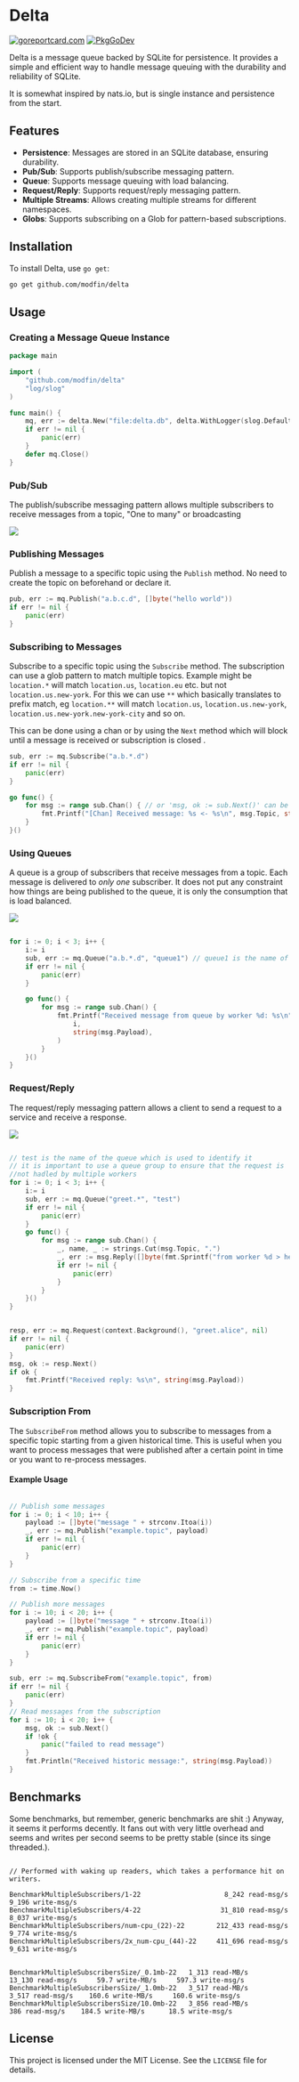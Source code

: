 # Delta

[![goreportcard.com](https://goreportcard.com/badge/github.com/modfin/delta)](https://goreportcard.com/report/github.com/modfin/delta)
[![PkgGoDev](https://pkg.go.dev/badge/github.com/modfin/delta)](https://pkg.go.dev/github.com/modfin/delta)

Delta is a message queue backed by SQLite for persistence. It provides a simple and efficient way to handle message queuing with the durability and reliability of SQLite.

It is somewhat inspired by nats.io, but is single instance and persistence from the start.

## Features

- **Persistence**: Messages are stored in an SQLite database, ensuring durability.
- **Pub/Sub**: Supports publish/subscribe messaging pattern.
- **Queue**: Supports message queuing with load balancing.
- **Request/Reply**: Supports request/reply messaging pattern.
- **Multiple Streams**: Allows creating multiple streams for different namespaces.
- **Globs**: Supports subscribing on a Glob for pattern-based subscriptions.

## Installation

To install Delta, use `go get`:

```sh
go get github.com/modfin/delta
```

## Usage

### Creating a Message Queue Instance

```go
package main

import (
	"github.com/modfin/delta"
	"log/slog"
)

func main() {
	mq, err := delta.New("file:delta.db", delta.WithLogger(slog.Default()))
	if err != nil {
		panic(err)
	}
	defer mq.Close()
}
```


### Pub/Sub

The publish/subscribe messaging pattern allows multiple subscribers to receive messages from a topic, "One to many" or broadcasting

[![](https://mermaid.ink/img/pako:eNptjrEKgzAQhl8l3FRBB9vNoVC0nTqU2jFLjKcGEiMxoZTouzdSCxV6t9x9_8dxHriuETJopH7yjhlLrnfak1An72-ukmLs0MzzykiSHMmkxjadSL7bPfQgeBR9wvw3LLwvXTVyIyo0JP0e2DjnjbP_61w2zmFxliYEYlBoFBN1-N4vhILtUCGFLIw1NsxJS4H2c1CZs7p89RwyaxzGYLRrO8gaJsewuaFmFgvBWsPUSuc3JgZclg?type=png)](https://mermaid.live/edit#pako:eNptjrEKgzAQhl8l3FRBB9vNoVC0nTqU2jFLjKcGEiMxoZTouzdSCxV6t9x9_8dxHriuETJopH7yjhlLrnfak1An72-ukmLs0MzzykiSHMmkxjadSL7bPfQgeBR9wvw3LLwvXTVyIyo0JP0e2DjnjbP_61w2zmFxliYEYlBoFBN1-N4vhILtUCGFLIw1NsxJS4H2c1CZs7p89RwyaxzGYLRrO8gaJsewuaFmFgvBWsPUSuc3JgZclg)



### Publishing Messages

Publish a message to a specific topic using the `Publish` method. No need to create the topic on beforehand or declare it.

```go
pub, err := mq.Publish("a.b.c.d", []byte("hello world"))
if err != nil {
    panic(err)
}
```

### Subscribing to Messages

Subscribe to a specific topic using the `Subscribe` method. The subscription can use a glob pattern to match multiple topics.
Example might be `location.*` will match `location.us`, `location.eu` etc. but not `location.us.new-york`. For this we 
can use `**` which basically translates to prefix match, eg `location.**` will match `location.us`, `location.us.new-york`, `location.us.new-york.new-york-city` and so on.


This can be done using a chan or by using the `Next` method which will block until a message is received or subscription is closed .

```go
sub, err := mq.Subscribe("a.b.*.d")
if err != nil {
    panic(err)
}

go func() {
    for msg := range sub.Chan() { // or 'msg, ok := sub.Next()' can be used
        fmt.Printf("[Chan] Received message: %s <- %s\n", msg.Topic, string(msg.Payload))
    }
}()


```


### Using Queues

A queue is a group of subscribers that receive messages from a topic. Each message is delivered to _only one_ subscriber.
It does not put any constraint how things are being published to the queue, it is only the consumption that is load balanced.

[![](https://mermaid.ink/img/pako:eNplzz0LgzAQBuC_ctxkwQ7azaFQtJ06lLZjlhhPDRhTYkIp0f_eSL-Q5uC4e3k4iEehK8IM607fRcuNheOZ9RDezvuTKzs5tGSm6Z3Ber2FUQ1NEoeWzm0zQh5FV32TYrV6sfzL0hEK7y-uHISRJRlIPqd-JhzYL0z6b5IRDguzmc1cABijIqO4rMI__JwwtC0pYpiFsaKau84yZP0UKHdWXx69wMwaRzEa7ZoWs5p3Q9jcreKWCskbw9U7nZ7ap1_k?type=png)](https://mermaid.live/edit#pako:eNplzz0LgzAQBuC_ctxkwQ7azaFQtJ06lLZjlhhPDRhTYkIp0f_eSL-Q5uC4e3k4iEehK8IM607fRcuNheOZ9RDezvuTKzs5tGSm6Z3Ber2FUQ1NEoeWzm0zQh5FV32TYrV6sfzL0hEK7y-uHISRJRlIPqd-JhzYL0z6b5IRDguzmc1cABijIqO4rMI__JwwtC0pYpiFsaKau84yZP0UKHdWXx69wMwaRzEa7ZoWs5p3Q9jcreKWCskbw9U7nZ7ap1_k)

```go

for i := 0; i < 3; i++ {
	i:= i
    sub, err := mq.Queue("a.b.*.d", "queue1") // queue1 is the name of the queue which is used to identify it
    if err != nil {
        panic(err)
    }

    go func() {
        for msg := range sub.Chan() {
            fmt.Printf("Received message from queue by worker %d: %s\n", 
				i, 
				string(msg.Payload),
			)
        }
    }()
}

```

### Request/Reply

The request/reply messaging pattern allows a client to send a request to a service and receive a response.

[![](https://mermaid.ink/img/pako:eNpVj08LwjAMxb9KyGkDFdTbDoL45-RBpsdeui7bCu06uhYZ3b67VSdicsl7v5dAAgpTEmZYKfMQDbcOLjlrIdY-hKsvlOwbstM0e7Bc7mDUfT3CIUnuppMiTT_sAKvIjiHcfNELKwuysP4ufuDpD25-8Hf1_BfZfiPndyRPkpw6NaTpW-5Z-2oAXKAmq7ks4yfh5TB0DWlimMWxpIp75RiydopR7p25Da3AzFlPC7TG1w1mFVd9VL4ruaOj5LXlenanJxw1XZc?type=png)](https://mermaid.live/edit#pako:eNpVj08LwjAMxb9KyGkDFdTbDoL45-RBpsdeui7bCu06uhYZ3b67VSdicsl7v5dAAgpTEmZYKfMQDbcOLjlrIdY-hKsvlOwbstM0e7Bc7mDUfT3CIUnuppMiTT_sAKvIjiHcfNELKwuysP4ufuDpD25-8Hf1_BfZfiPndyRPkpw6NaTpW-5Z-2oAXKAmq7ks4yfh5TB0DWlimMWxpIp75RiydopR7p25Da3AzFlPC7TG1w1mFVd9VL4ruaOj5LXlenanJxw1XZc)


```go

// test is the name of the queue which is used to identify it
// it is important to use a queue group to ensure that the request is 
//not hadled by multiple workers
for i := 0; i < 3; i++ {
    i:= i
    sub, err := mq.Queue("greet.*", "test") 
    if err != nil {
        panic(err)
    }
    go func() {
        for msg := range sub.Chan() {
            _, name, _ := strings.Cut(msg.Topic, ".")
            _, err := msg.Reply([]byte(fmt.Sprintf("from worker %d > hello %s, ", i, name))
            if err != nil {
                panic(err)
            }
        }
    }()
}


resp, err := mq.Request(context.Background(), "greet.alice", nil)
if err != nil {
    panic(err)
}
msg, ok := resp.Next()
if ok {
    fmt.Printf("Received reply: %s\n", string(msg.Payload))
}
```



### Subscription From

The `SubscribeFrom` method allows you to subscribe to messages from a specific topic starting from a given historical time. This is useful when you want to process messages that were published after a certain point in time or you want to re-process messages.

#### Example Usage

```go

// Publish some messages
for i := 0; i < 10; i++ {
    payload := []byte("message " + strconv.Itoa(i))
    _, err := mq.Publish("example.topic", payload)
    if err != nil {
        panic(err)
    }
}

// Subscribe from a specific time
from := time.Now()

// Publish more messages
for i := 10; i < 20; i++ {
    payload := []byte("message " + strconv.Itoa(i))
    _, err := mq.Publish("example.topic", payload)
    if err != nil {
        panic(err)
    }
}

sub, err := mq.SubscribeFrom("example.topic", from)
if err != nil {
    panic(err)
}
// Read messages from the subscription
for i := 10; i < 20; i++ {
    msg, ok := sub.Next()
    if !ok {
        panic("failed to read message")
    }
    fmt.Println("Received historic message:", string(msg.Payload))
}

```

## Benchmarks

Some benchmarks, but remember, generic benchmarks are shit :) Anyway, it seems it performs decently.
It fans out with very little overhead and seems and writes per second seems to be pretty stable (since its singe threaded.).  

```text

// Performed with waking up readers, which takes a performance hit on writers.

BenchmarkMultipleSubscribers/1-22                     8_242 read-msg/s    9_196 write-msg/s
BenchmarkMultipleSubscribers/4-22                    31_810 read-msg/s    8_037 write-msg/s
BenchmarkMultipleSubscribers/num-cpu_(22)-22        212_433 read-msg/s    9_774 write-msg/s
BenchmarkMultipleSubscribers/2x_num-cpu_(44)-22     411_696 read-msg/s    9_631 write-msg/s


BenchmarkMultipleSubscribersSize/_0.1mb-22   1_313 read-MB/s     13_130 read-msg/s     59.7 write-MB/s     597.3 write-msg/s
BenchmarkMultipleSubscribersSize/_1.0mb-22   3_517 read-MB/s      3_517 read-msg/s    160.6 write-MB/s     160.6 write-msg/s
BenchmarkMultipleSubscribersSize/10.0mb-22   3_856 read-MB/s        386 read-msg/s    184.5 write-MB/s      18.5 write-msg/s

```


## License

This project is licensed under the MIT License. See the `LICENSE` file for details.